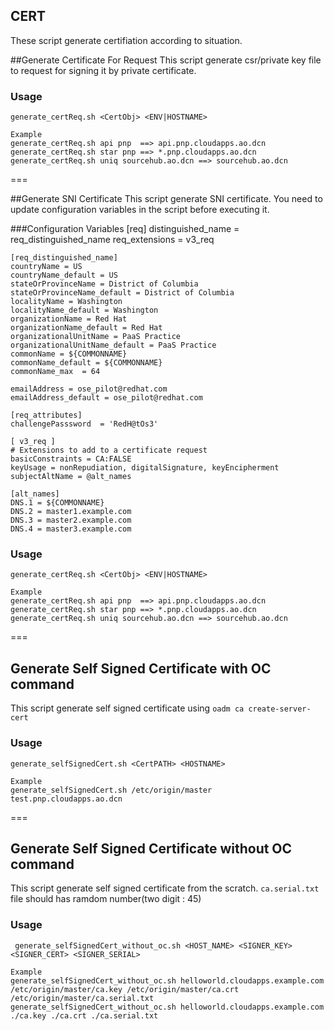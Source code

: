 CERT
---
These script generate certifiation according to situation.


##Generate Certificate For Request
This script generate csr/private key file to request for signing it by private certificate.

### Usage

	generate_certReq.sh <CertObj> <ENV|HOSTNAME>
	
	Example
	generate_certReq.sh api pnp  ==> api.pnp.cloudapps.ao.dcn
	generate_certReq.sh star pnp ==> *.pnp.cloudapps.ao.dcn
	generate_certReq.sh uniq sourcehub.ao.dcn ==> sourcehub.ao.dcn
	
	
===

##Generate SNI Certificate
This script generate SNI certificate. You need to update configuration variables in the script before executing it.

###Configuration Variables
	[req]
	distinguished_name = req_distinguished_name
	req_extensions = v3_req

	[req_distinguished_name]
	countryName = US
	countryName_default = US
	stateOrProvinceName = District of Columbia
	stateOrProvinceName_default = District of Columbia
	localityName = Washington
	localityName_default = Washington
	organizationName = Red Hat
	organizationName_default = Red Hat
	organizationalUnitName = PaaS Practice
	organizationalUnitName_default = PaaS Practice
	commonName = ${COMMONNAME}
	commonName_default = ${COMMONNAME}
	commonName_max  = 64

	emailAddress = ose_pilot@redhat.com
	emailAddress_default = ose_pilot@redhat.com

	[req_attributes]
	challengePasssword  = 'RedH@tOs3'

	[ v3_req ]
	# Extensions to add to a certificate request
	basicConstraints = CA:FALSE
	keyUsage = nonRepudiation, digitalSignature, keyEncipherment
	subjectAltName = @alt_names

	[alt_names]
	DNS.1 = ${COMMONNAME}
	DNS.2 = master1.example.com
	DNS.3 = master2.example.com
	DNS.4 = master3.example.com
	
	
### Usage

	generate_certReq.sh <CertObj> <ENV|HOSTNAME>
	
	Example
	generate_certReq.sh api pnp  ==> api.pnp.cloudapps.ao.dcn
	generate_certReq.sh star pnp ==> *.pnp.cloudapps.ao.dcn
	generate_certReq.sh uniq sourcehub.ao.dcn ==> sourcehub.ao.dcn


===


## Generate Self Signed Certificate with OC command
This script generate self signed certificate using `oadm ca create-server-cert`
### Usage
	generate_selfSignedCert.sh <CertPATH> <HOSTNAME>
	
	Example
	generate_selfSignedCert.sh /etc/origin/master test.pnp.cloudapps.ao.dcn

===

##  Generate Self Signed Certificate without OC command
This script generate self signed certificate from the scratch. `ca.serial.txt` file should has ramdom number(two digit : 45)


### Usage
	
	 generate_selfSignedCert_without_oc.sh <HOST_NAME> <SIGNER_KEY> <SIGNER_CERT> <SIGNER_SERIAL>
	 
	Example
	generate_selfSignedCert_without_oc.sh helloworld.cloudapps.example.com  /etc/origin/master/ca.key /etc/origin/master/ca.crt /etc/origin/master/ca.serial.txt
	generate_selfSignedCert_without_oc.sh helloworld.cloudapps.example.com  ./ca.key ./ca.crt ./ca.serial.txt